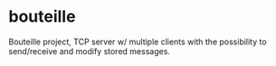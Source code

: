 # bouteille
Bouteille project, TCP server w/ multiple clients with the possibility to send/receive and modify stored messages.
